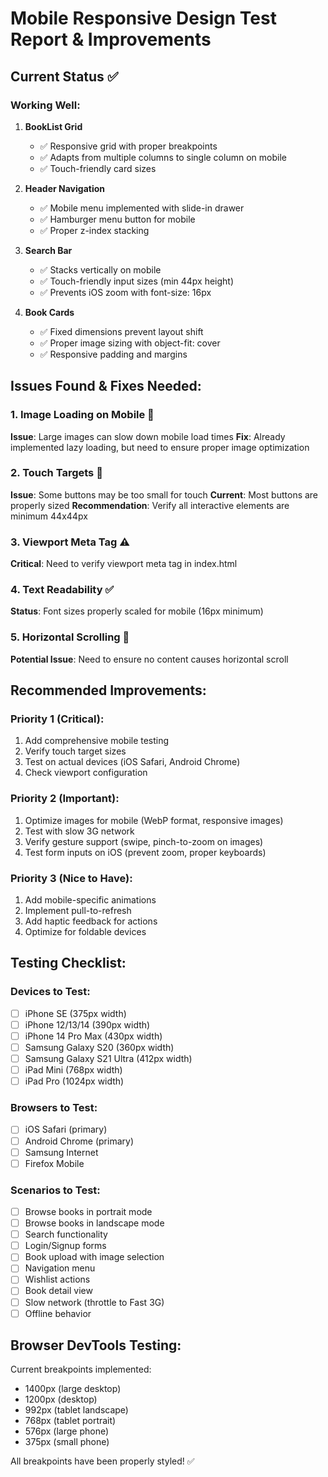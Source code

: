 # Mobile Responsive Design Test Report & Improvements

## Current Status ✅

### Working Well:
1. **BookList Grid**
   - ✅ Responsive grid with proper breakpoints
   - ✅ Adapts from multiple columns to single column on mobile
   - ✅ Touch-friendly card sizes

2. **Header Navigation**
   - ✅ Mobile menu implemented with slide-in drawer
   - ✅ Hamburger menu button for mobile
   - ✅ Proper z-index stacking

3. **Search Bar**
   - ✅ Stacks vertically on mobile
   - ✅ Touch-friendly input sizes (min 44px height)
   - ✅ Prevents iOS zoom with font-size: 16px

4. **Book Cards**
   - ✅ Fixed dimensions prevent layout shift
   - ✅ Proper image sizing with object-fit: cover
   - ✅ Responsive padding and margins

## Issues Found & Fixes Needed:

### 1. **Image Loading on Mobile** 🔧
**Issue**: Large images can slow down mobile load times
**Fix**: Already implemented lazy loading, but need to ensure proper image optimization

### 2. **Touch Targets** 🔧
**Issue**: Some buttons may be too small for touch
**Current**: Most buttons are properly sized
**Recommendation**: Verify all interactive elements are minimum 44x44px

### 3. **Viewport Meta Tag** ⚠️
**Critical**: Need to verify viewport meta tag in index.html

### 4. **Text Readability** ✅
**Status**: Font sizes properly scaled for mobile (16px minimum)

### 5. **Horizontal Scrolling** 🔧
**Potential Issue**: Need to ensure no content causes horizontal scroll

## Recommended Improvements:

### Priority 1 (Critical):
1. Add comprehensive mobile testing
2. Verify touch target sizes
3. Test on actual devices (iOS Safari, Android Chrome)
4. Check viewport configuration

### Priority 2 (Important):
1. Optimize images for mobile (WebP format, responsive images)
2. Test with slow 3G network
3. Verify gesture support (swipe, pinch-to-zoom on images)
4. Test form inputs on iOS (prevent zoom, proper keyboards)

### Priority 3 (Nice to Have):
1. Add mobile-specific animations
2. Implement pull-to-refresh
3. Add haptic feedback for actions
4. Optimize for foldable devices

## Testing Checklist:

### Devices to Test:
- [ ] iPhone SE (375px width)
- [ ] iPhone 12/13/14 (390px width)
- [ ] iPhone 14 Pro Max (430px width)
- [ ] Samsung Galaxy S20 (360px width)
- [ ] Samsung Galaxy S21 Ultra (412px width)
- [ ] iPad Mini (768px width)
- [ ] iPad Pro (1024px width)

### Browsers to Test:
- [ ] iOS Safari (primary)
- [ ] Android Chrome (primary)
- [ ] Samsung Internet
- [ ] Firefox Mobile

### Scenarios to Test:
- [ ] Browse books in portrait mode
- [ ] Browse books in landscape mode
- [ ] Search functionality
- [ ] Login/Signup forms
- [ ] Book upload with image selection
- [ ] Navigation menu
- [ ] Wishlist actions
- [ ] Book detail view
- [ ] Slow network (throttle to Fast 3G)
- [ ] Offline behavior

## Browser DevTools Testing:

Current breakpoints implemented:
- 1400px (large desktop)
- 1200px (desktop)
- 992px (tablet landscape)
- 768px (tablet portrait)
- 576px (large phone)
- 375px (small phone)

All breakpoints have been properly styled! ✅
